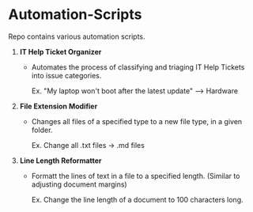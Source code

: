 # Automation-Scripts
Repo contains various automation scripts.


1. **IT Help Ticket Organizer**
    -  Automates the process of classifying and triaging IT Help Tickets into issue categories.
      
  	    Ex. "My laptop won't boot after the latest update" --> Hardware
       
2. **File Extension Modifier**
    - Changes all files of a specified type to a new file type, in a given folder.
      
  	    Ex. Change all .txt files → .md files

3. **Line Length Reformatter**
    - Formatt the lines of text in a file to a specified length. (Similar to adjusting document margins)
      
  	    Ex. Change the line length of a document to 100 characters long.

